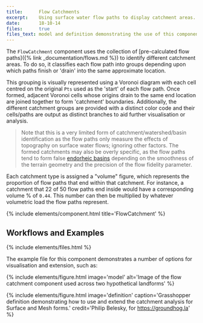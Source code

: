 ```yaml
---
title:      Flow Catchments
excerpt:    Using surface water flow paths to display catchment areas.
date:       18-10-14
files:      true
files_text: model and definition demonstrating the use of this component
---
```


The `FlowCatchment` component uses the collection of [pre-calculated flow paths]({% link _documentation/flows.md %}) to identify different catchment areas. To do so, it classifies each flow path into groups depending upon which paths finish or 'drain' into the same approximate location.

This grouping is visually represented using a Voronoi diagram with each cell centred on the original `Pts` used as the 'start' of each flow path. Once formed, adjacent Voronoi cells whose origins drain to the same end location are joined together to form 'catchment' boundaries. Additionally, the different catchment groups are provided with a distinct color code and their cells/paths are output as distinct branches to aid further visualisation or analysis.

> Note that this is a very limited form of catchment/watershed/basin identification as the flow paths only measure the effects of topography on surface water flows; ignoring other factors. The formed catchments may also be overly specific, as the flow paths tend to form false [endorheic basins](https://en.wikipedia.org/wiki/Endorheic_basin) depending on the smoothness of the terrain geometry and the precision of the flow fidelity parameter.

Each catchment type is assigned a "volume" figure, which represents the proportion of flow paths that end within that catchment. For instance, a catchment that 22 of 50 flow paths end inside would have a corresponding volume % of `0.44`. This number can then be multiplied by whatever volumetric load the flow paths represent.

{% include elements/component.html title='FlowCatchment' %}

## Workflows and Examples

{% include elements/files.html %}

The example file for this component demonstrates a number of options for visualisation and extension, such as:

{% include elements/figure.html image='model' alt='Image of the flow catchment component used across two hypothetical landforms' %}

{% include elements/figure.html image='definition' caption='Grasshopper definition demonstrating how to use and extend the catchment analysis for Surface and Mesh forms.' credit='Philip Belesky, for https://groundhog.la' %}
